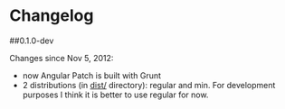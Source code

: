 # Changelog

##0.1.0-dev

Changes since Nov 5, 2012:

- now Angular Patch is built with Grunt
- 2 distributions (in [dist/](https://github.com/warpech/angular-patch/tree/master/dist) directory): regular and min. For development purposes I think it is better to use regular for now.